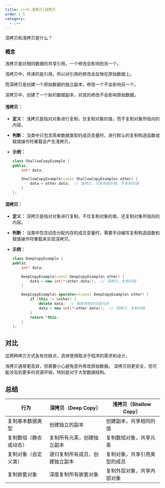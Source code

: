 ```yaml
---
title: c++5.浅拷贝|深拷贝
order : 5
category:
  - c++
---
```



<ChatMessage avatar="../../../assets/emoji/hh.png" :avatarWidth="40">
深拷贝和浅拷贝是什么？
</ChatMessage>

### 概念

浅拷贝是对相同数据的共享引用，一个修改会影响到另一个。

<ChatMessage avatar="../../../assets/emoji/new1.png" :avatarWidth="40" alignLeft>
浅拷贝中，传递的是引用，所以对引用的修改会反映在原始数据上。
</ChatMessage>

而深拷贝是创建一个原始数据的独立副本，修改一个不会影响另一个。

<ChatMessage avatar="../../../assets/emoji/new1.png" :avatarWidth="40" alignLeft>
深拷贝中，创建了一个新的数据副本，对其的修改不会影响原始数据。
</ChatMessage>



#### 浅拷贝：

- **定义：** 浅拷贝是指对对象进行复制，仅复制对象的值，而不复制对象所指向的内容。

- **判断：** 当类中只包含简单数据类型的成员变量时，进行默认的复制构造函数或赋值操作符重载会产生浅拷贝。

- **示例：**
  ```cpp
  class ShallowCopyExample {
  public:
      int* data;

      ShallowCopyExample(const ShallowCopyExample& other) {
          data = other.data;  // 浅拷贝，只复制指针值，不复制内容
      }
  };
  ```

#### 深拷贝：

- **定义：** 深拷贝是指对对象进行复制，不仅复制对象的值，还复制对象所指向的内容。

- **判断：** 当类中包含动态分配内存的成员变量时，需要手动编写复制构造函数和赋值操作符重载来实现深拷贝。

- **示例：**
  ```cpp
  class DeepCopyExample {
  public:
      int* data;

      DeepCopyExample(const DeepCopyExample& other) {
          data = new int(*(other.data));  // 深拷贝，复制内容
      }

      DeepCopyExample& operator=(const DeepCopyExample& other) {
          if (this != &other) {
              delete data;  // 释放原有的动态内存
              data = new int(*(other.data));  // 深拷贝，复制内容
          }
          return *this;
      }
  };
  ```
## 对比

这两种拷贝方式各有优缺点，具体使用取决于程序的需求和设计。

浅拷贝通常更高效，但需要小心避免意外修改原始数据。
深拷贝则更安全，但可能涉及到更多的资源开销，特别是对于大型数据结构。

## 总结

| 行为          | 深拷贝（Deep Copy）  | 浅拷贝（Shallow Copy） |
|-------------|-----------------|-------------------|
| 复制基本数据类型    | 创建独立的副本         | 创建副本，共享相同的值       |
| 复制数组（静态或动态） | 复制所有元素，创建独立副本   | 复制数组对象，共享元素       |
| 复制对象（自定义类）  | 递归复制所有成员，创建独立副本 | 复制对象，共享引用类型的成员    |
| 复制嵌套对象      | 深度复制所有嵌套对象      | 复制外层对象，共享内部对象     |

